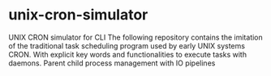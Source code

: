 # unix-cron-simulator
UNIX CRON simulator for CLI
The following repository contains the imitation of the traditional task scheduling program used by early UNIX systems CRON. With explicit key words and functionalities to execute tasks with daemons. Parent child process management with IO pipelines
